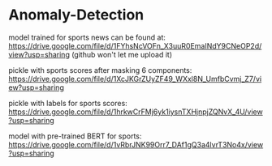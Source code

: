 # Anomaly-Detection
model trained for sports news can be found at: https://drive.google.com/file/d/1FYhsNcVOFn_X3uuR0EmaINdY9CNeOP2d/view?usp=sharing (github won't let me upload it)

pickle with sports scores after masking 6 components: https://drive.google.com/file/d/1XcJKGrZUyZF49_WXxl8N_UmfbCvmj_Z7/view?usp=sharing

pickle with labels for sports scores: https://drive.google.com/file/d/1hrkwCrFMj6yk1iysnTXHjnpjZQNvX_4U/view?usp=sharing

model with pre-trained BERT for sports: https://drive.google.com/file/d/1vRbrJNK99Orr7_DAf1gQ3a4lvrT3No4x/view?usp=sharing
